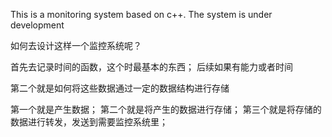 This is a monitoring system based on c++. The system is under development



如何去设计这样一个监控系统呢？

首先去记录时间的函数，这个时最基本的东西；
后续如果有能力或者时间

第二个就是如何将这些数据通过一定的数据结构进行存储


第一个就是产生数据；
第二个就是将产生的数据进行存储；
第三个就是将存储的数据进行转发，发送到需要监控系统里；
